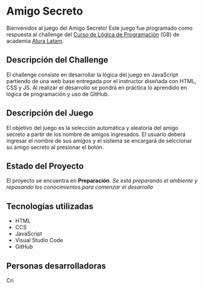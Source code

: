 # Amigo Secreto
Bienvenidos al juego del Amigo Secreto!
Este juego fue programado como respuesta al challenge del [Curso de Lógica de Programación](https://www.aluracursos.com/cursos-online-programacao/logica-de-programacion) (G8) de academia [Alura Latam](https://www.aluracursos.com/).

## Descripción del Challenge
El challenge consiste en desarrollar la lógica del juego en JavaScript partiendo de una web base entregada por el instructor diseñada con HTML, CSS y JS.
Al realizar el desarrollo se pondrá en práctica lo aprendido en lógica de programación y uso de GitHub.

## Descripción del Juego
El objetivo del juego es la selección automática y aleatoria del amigo secreto a partir de los nombre de amigos ingresados.
El usuario deberá ingresar el nombre de sus amigos y el sistema se encargará de selccionar su amigo secreto al presionar el botón.

## Estado del Proyecto
El proyecto se encuentra en **Preparación**.
_Se está preparando el ambiente y repasando los conocimientos para comenzar el desarrollo_

## Tecnologías utilizadas
* HTML 
* CCS
* JavaScript
* Visual Studio Code
* GitHub

## Personas desarrolladoras
Cri
